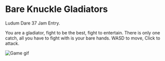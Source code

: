 # Bare Knuckle Gladiators
Ludum Dare 37 Jam Entry.

You are a gladiator, fight to be the best, fight to entertain. There is only one catch, all you have to fight with is your bare hands. 
WASD to move, Click to attack.

![Game gif](https://giant.gfycat.com/JauntyBrokenKawala.gif)

